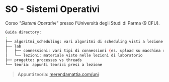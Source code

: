 # SO - Sistemi Operativi
Corso _"Sistemi Operativi"_ presso l'Università degli Studi di Parma (9 CFU).  
```bash
Guida directory:
.
├── algoritmi_scheduling: vari algoritmi di scheduling visti a lezione
├── lab  
│   ├── connessioni: vari tipi di connessioni (es. upload su macchina remota)  
│   └── lezioni: materiale visto nelle lezioni di laboratorio
├── progetto: processes vs threads
└── teoria: appunti teorici presi a lezione
```

> Appunti teoria: [merendamattia.com/uni](https://www.merendamattia.com/uni.html) 
